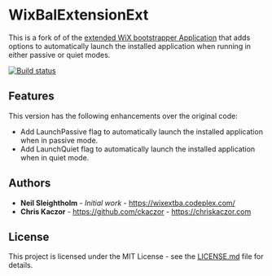 # WixBalExtensionExt    

This is a fork of of the [extended WiX bootstrapper Application](https://wixextba.codeplex.com/) that adds options to automatically launch the installed application when running in either passive or quiet modes.

[![Build status](https://ci.appveyor.com/api/projects/status/mxk75obwrs8y1089?svg=true)](https://ci.appveyor.com/project/ckaczor/wixbalextensionext)

## Features

This version has the following enhancements over the original code:

* Add LaunchPassive flag to automatically launch the installed application when in passive mode.
* Add LaunchQuiet flag to automatically launch the installed application when in quiet mode.

## Authors

* **Neil Sleightholm** - *Initial work* - https://wixextba.codeplex.com/
* **Chris Kaczor** - https://github.com/ckaczor - https://chriskaczor.com

## License

This project is licensed under the MIT License - see the [LICENSE.md](LICENSE.md) file for details.
